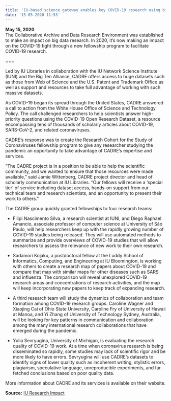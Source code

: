```yaml
---
title: 'IU-based science gateway enables key COVID-19 research using big data'
date: '15-05-2020 11:53'
---
```


**May 15, 2020**  
The Collaborative Archive and Data Research Environment was established to make an impact on big data research. In 2020, it’s now making an impact on the COVID-19 fight through a new fellowship program to facilitate COVID-19 research.

===

Led by IU Libraries in collaboration with the IU Network Science Institute (IUNI) and the Big Ten Alliance, CADRE offers access to huge datasets such as those from Web of Science and the U.S. Patent and Trademark Office as well as support and resources to take full advantage of working with such massive datasets.

As COVID-19 began its spread through the United States, CADRE answered a call to action from the White House Office of Science and Technology Policy. The call challenged researchers to help scientists answer high-priority questions using the COVID-19 Open Research Dataset, a resource encompassing tens of thousands of scholarly articles about COVID-19, SARS-CoV-2, and related coronaviruses.

CADRE’s response was to create the Research Cohort for the Study of Coronaviruses fellowship program to give any researcher studying the pandemic an opportunity to take advantage of CADRE’s expertise and services.

“The CADRE project is in a position to be able to help the scientific community, and we wanted to ensure that those resources were made available,” said Jamie Wittenberg, CADRE project director and head of scholarly communication at IU Libraries. “Our fellows will receive a ‘special tier’ of service including dataset access, hands-on support from our technical team and research scientists, and an opportunity to present their work to others.”

The CADRE group quickly granted fellowships to four research teams:

* Filipi Nascimento Silva, a research scientist at IUNI, and Diego Raphael Amancio, associate professor of computer science at University of São Paulo, will help researchers keep up with the rapidly growing number of COVID-19 studies being released. They will use automated methods to summarize and provide overviews of COVID-19 studies that will allow researchers to assess the relevance of new work to their own research.

* Sadamori Kojaku, a postdoctoral fellow at the Luddy School of Informatics, Computing, and Engineering at IU Bloomington, is working with others to create a research map of papers about COVID-19 and compare that map with similar maps for other diseases such as SARS and influenza. The comparison will reveal unexplored COVID-19 research areas and concentrations of research activities, and the map will keep incorporating new papers to keep track of expanding research.

* A third research team will study the dynamics of collaboration and team formation among COVID-19 research groups. Caroline Wagner and Xiaojing Cai of Ohio State University, Caroline Fry of University of Hawaii at Manoa, and Yi Zhang of University of Technology Sydney, Australia, will be looking for key patterns in communication and collaboration among the many international research collaborations that have emerged during the pandemic.

* Yulia Sevryugina, University of Michigan, is evaluating the research quality of COVID-19 work. At a time when coronavirus research is being disseminated so rapidly, some studies may lack of scientific rigor and be more likely to have errors. Sevryugina will use CADRE’s datasets to identify signs of lower quality such as incoherent writing, stylistic errors, plagiarism, speculative language, unreproducible experiments, and far-fetched conclusions based on poor quality data.

More information about CADRE and its services is available on their website.

**Source:** [IU Research Impact](https://research.impact.iu.edu/coronavirus/big-data-research.html)  
